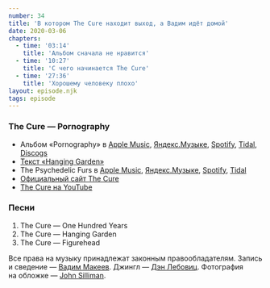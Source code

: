 ```yaml
---
number: 34
title: 'В котором The Cure находит выход, а Вадим идёт домой'
date: 2020-03-06
chapters:
  - time: '03:14'
    title: 'Альбом сначала не нравится'
  - time: '10:27'
    title: 'С чего начинается The Cure'
  - time: '27:36'
    title: 'Хорошему человеку плохо'
layout: episode.njk
tags: episode
---
```


### The Cure — Pornography

- Альбом «Pornography» в
  [Apple Music](https://music.apple.com/album/286646425),
  [Яндекс.Музыке](https://music.yandex.ru/album/3471),
  [Spotify](https://open.spotify.com/album/33TDfmEXufojT6jxgb3BTK),
  [Tidal](https://tidal.com/browse/album/1198392),
  [Discogs](https://www.discogs.com/master/20238)
- [Текст «Hanging Garden»](https://genius.com/The-cure-the-hanging-garden-lyrics)
- The Psychedelic Furs в
  [Apple Music](https://music.apple.com/artist/515449),
  [Яндекс.Музыке](https://music.yandex.ru/artist/183953),
  [Spotify](https://open.spotify.com/artist/0O0lrN34wrcuBenkqlEDZe),
  [Tidal](https://tidal.com/browse/artist/860)
- [Официальный сайт The Cure](https://www.thecure.com/)
- [The Cure на YouTube](https://www.youtube.com/channel/UCL_zMdXdM51oSi5XpxTvRtQ)

### Песни

1. The Cure — One Hundred Years
2. The Cure — Hanging Garden
3. The Cure — Figurehead

Все права на музыку принадлежат законным правообладателям.
Запись и сведение — [Вадим Макеев](https://twitter.com/pepelsbey).
Джингл — [Дэн Лебовиц](https://www.youtube.com/channel/UC38A5qHrlc_Zgua7vL4b96w).
Фотография на обложке — [John Silliman](https://unsplash.com/photos/ZK1HZiMZ2EM).
